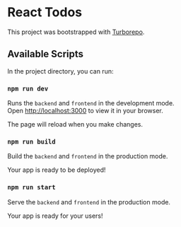 # React Todos

This project was bootstrapped with [Turborepo](https://turbo.build/repo/).

## Available Scripts

In the project directory, you can run:

### `npm run dev`

Runs the `backend` and `frontend` in the development mode.\
Open [http://localhost:3000](http://localhost:3000) to view it in your browser.

The page will reload when you make changes.

### `npm run build`

Build the `backend` and `frontend` in the production mode.

Your app is ready to be deployed!

### `npm run start`

Serve the `backend` and `frontend` in the production mode.

Your app is ready for your users!
